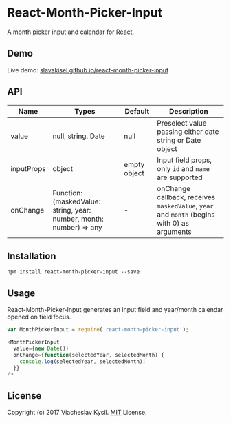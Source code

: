 React-Month-Picker-Input
====================

A month picker input and calendar for [React](http://facebook.github.io/react/index.html).

## Demo

Live demo: [slavakisel.github.io/react-month-picker-input](https://slavakisel.github.io/react-month-picker-input/)

## API

| Name | Types | Default | Description |
|---|---|---|---|
| value | null, string, Date | null | Preselect value passing either date string or Date object |
| inputProps | object | empty object | Input field props, only `id` and `name` are supported |
| onChange | Function: (maskedValue: string, year: number, month: number) => any | - | onChange callback, receives `maskedValue`, `year` and `month` (begins with 0) as arguments |

## Installation

```
npm install react-month-picker-input --save
```

## Usage

React-Month-Picker-Input generates an input field and year/month calendar opened on field focus.

```js
var MonthPickerInput = require('react-month-picker-input');

<MonthPickerInput
  value={new Date()}
  onChange={function(selectedYear, selectedMonth) {
    console.log(selectedYear, selectedMonth);
  }}
/>
```

## License

Copyright (c) 2017 Viacheslav Kysil. [MIT](LICENSE) License.
